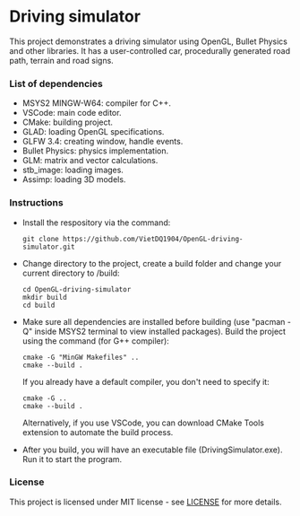 # Driving simulator #

This project demonstrates a driving simulator using OpenGL, Bullet Physics and other libraries. It has a user-controlled car, procedurally generated road path, terrain and road signs.

<a name="dependencies"></a>

### List of dependencies ###

   - MSYS2 MINGW-W64: compiler for C++. 
   - VSCode: main code editor.
   - CMake: building project.
   - GLAD: loading OpenGL specifications.
   - GLFW 3.4: creating window, handle events.
   - Bullet Physics: physics implementation.
   - GLM: matrix and vector calculations.
   - stb_image: loading images. 
   - Assimp: loading 3D models.

<a name = "instructions"></a>

### Instructions ###
   - Install the respository via the command:
      ```
      git clone https://github.com/VietDQ1904/OpenGL-driving-simulator.git
      ```
   
   - Change directory to the project, create a build folder and change your current directory to /build:
      ```
      cd OpenGL-driving-simulator
      mkdir build
      cd build
      ```
   
   - Make sure all dependencies are installed before building (use "pacman -Q" inside MSYS2 terminal to view 
   installed packages). Build the project using the command (for G++ compiler): 

      ```
      cmake -G "MinGW Makefiles" .. 
      cmake --build .
      ```

      If you already have a default compiler, you don't need to specify it:

      ```
      cmake -G ..
      cmake --build .
      ```

      Alternatively, if you use VSCode, you can download CMake Tools extension to automate the build process.
   
   - After you build, you will have an executable file (DrivingSimulator.exe). Run it to start the program.

<a name= "license"></a>

### License ###
   This project is licensed under MIT license - see [LICENSE](LICENSE) for more details.
   
   






